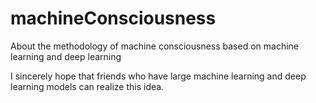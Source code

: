 # machineConsciousness
About the methodology of machine consciousness based on machine learning and deep learning

I sincerely hope that friends who have large machine learning and deep learning models can realize this idea.
